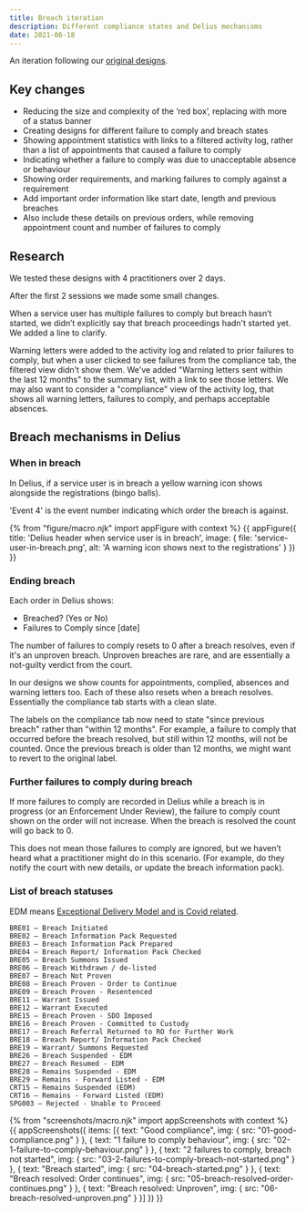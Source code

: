 ```yaml
---
title: Breach iteration
description: Different compliance states and Delius mechanisms
date: 2021-06-18
---
```


An iteration following our [original designs](/breach-design-sprint).

## Key changes

- Reducing the size and complexity of the ‘red box’, replacing with more of a status banner
- Creating designs for different failure to comply and breach states
- Showing appointment statistics with links to a filtered activity log, rather than a list of appointments that caused a failure to comply
- Indicating whether a failure to comply was due to unacceptable absence or behaviour
- Showing order requirements, and marking failures to comply against a requirement
- Add important order information like start date, length and previous breaches
- Also include these details on previous orders, while removing appointment count and number of failures to comply

## Research

We tested these designs with 4 practitioners over 2 days.

After the first 2 sessions we made some small changes.

When a service user has multiple failures to comply but breach hasn’t started, we didn’t explicitly say that breach proceedings hadn't started yet. We added a line to clarify.

Warning letters were added to the activity log and related to prior failures to comply, but when a user clicked to see failures from the compliance tab, the filtered view didn’t show them. We've added "Warning letters sent within the last 12 months" to the summary list, with a link to see those letters. We may also want to consider a "compliance" view of the activity log, that shows all warning letters, failures to comply, and perhaps acceptable absences.

## Breach mechanisms in Delius

### When in breach

In Delius, if a service user is in breach a yellow warning icon shows alongside the registrations (bingo balls).

'Event 4' is the event number indicating which order the breach is against.

{% from "figure/macro.njk" import appFigure with context %}
{{ appFigure({
  title: 'Delius header when service user is in breach',
  image: {
    file: 'service-user-in-breach.png',
    alt: 'A warning icon shows next to the registrations'
  }
}) }}

### Ending breach

Each order in Delius shows:

- Breached? (Yes or No)
- Failures to Comply since [date]

The number of failures to comply resets to 0 after a breach resolves, even if it's an unproven breach. Unproven breaches are rare, and are essentially a not-guilty verdict from the court.

In our designs we show counts for appointments, complied, absences and warning letters too. Each of these also resets when a breach resolves. Essentially the compliance tab starts with a clean slate.

The labels on the compliance tab now need to state "since previous breach" rather than "within 12 months". For example, a failure to comply that occurred before the breach resolved, but still within 12 months, will not be counted. Once the previous breach is older than 12 months, we might want to revert to the original label.

### Further failures to comply during breach

If more failures to comply are recorded in Delius while a breach is in progress (or an Enforcement Under Review), the failure to comply count shown on the order will not increase. When the breach is resolved the count will go back to 0.

This does not mean those failures to comply are ignored, but we haven’t heard what a practitioner might do in this scenario. (For example, do they notify the court with new details, or update the breach information pack).

### List of breach statuses

EDM means [Exceptional Delivery Model and is Covid related](https://www.justiceinspectorates.gov.uk/hmiprobation/wp-content/uploads/sites/5/2020/11/A-thematic-review-of-the-EDM-arrangements-in-probation-services-in-response-to-the-COVID-19-pandemic.pdf).

```
BRE01 – Breach Initiated
BRE02 – Breach Information Pack Requested
BRE03 – Breach Information Pack Prepared
BRE04 – Breach Report/ Information Pack Checked
BRE05 – Breach Summons Issued
BRE06 – Breach Withdrawn / de-listed
BRE07 – Breach Not Proven
BRE08 – Breach Proven - Order to Continue
BRE09 – Breach Proven - Resentenced
BRE11 – Warrant Issued
BRE12 – Warrant Executed
BRE15 – Breach Proven - SDO Imposed
BRE16 – Breach Proven - Committed to Custody
BRE17 – Breach Referral Returned to RO for Further Work
BRE18 – Breach Report/ Information Pack Checked
BRE19 – Warrant/ Summons Requested
BRE26 – Breach Suspended - EDM
BRE27 – Breach Resumed - EDM
BRE28 – Remains Suspended - EDM
BRE29 – Remains - Forward Listed - EDM
CRT15 – Remains Suspended (EDM)
CRT16 – Remains - Forward Listed (EDM)
SPG003 – Rejected - Unable to Proceed
```

{% from "screenshots/macro.njk" import appScreenshots with context %}
{{ appScreenshots({
  items: [{
      text: "Good compliance",
      img: { src: "01-good-compliance.png" }
    }, {
      text: "1 failure to comply behaviour",
      img: { src: "02-1-failure-to-comply-behaviour.png" }
    }, {
      text: "2 failures to comply, breach not started",
      img: { src: "03-2-failures-to-comply-breach-not-started.png" }
    }, {
      text: "Breach started",
      img: { src: "04-breach-started.png" }
    }, {
      text: "Breach resolved: Order continues",
      img: { src: "05-breach-resolved-order-continues.png" }
    }, {
      text: "Breach resolved: Unproven",
      img: { src: "06-breach-resolved-unproven.png" }
    }]
}) }}
